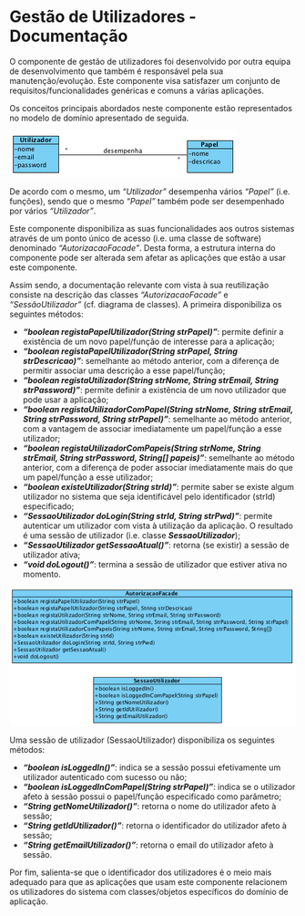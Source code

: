 # Gestão de Utilizadores - Documentação
O componente de gestão de utilizadores foi desenvolvido por outra equipa de desenvolvimento que também é responsável pela sua manutenção/evolução. Este componente visa satisfazer um conjunto de requisitos/funcionalidades genéricas e comuns a várias aplicações.

Os conceitos principais abordados neste componente estão representados no modelo de domínio apresentado de seguida. 

![Modelo Dominio](MD_GestaoUtilizadores.png) 

De acordo com o mesmo, um _“Utilizador”_ desempenha vários _“Papel”_ (i.e. funções), sendo que o mesmo _“Papel”_ também pode ser desempenhado por vários _“Utilizador”_.

Este componente disponibiliza as suas funcionalidades aos outros sistemas através de um ponto único de acesso (i.e. uma classe de software) denominado _“AutorizacaoFacade”_. Desta forma, a estrutura interna do componente pode ser alterada sem afetar as aplicações que estão a usar este componente.

Assim sendo, a documentação relevante com vista à sua reutilização consiste na descrição das classes _“AutorizacaoFacade”_ e _“SessãoUtilizador”_ (cf. diagrama de classes). A primeira disponibiliza os seguintes métodos:

* **_“boolean registaPapelUtilizador(String strPapel)”_**: permite definir a existência de um novo papel/função de interesse para a aplicação;
* **_“boolean registaPapelUtilizador(String strPapel, String strDescricao)”_**: semelhante ao método anterior, com a diferença de permitir associar uma descrição a esse papel/função;
* **_“boolean registaUtilizador(String strNome, String strEmail, String strPassword)”_**: permite definir a existência de um novo utilizador que pode usar a aplicação;
* **_“boolean registaUtilizadorComPapel(String strNome, String strEmail, String strPassword, String strPapel)”_**: semelhante ao método anterior, com a vantagem de associar imediatamente um papel/função a esse utilizador; 
* **_“boolean registaUtilizadorComPapeis(String strNome, String strEmail, String strPassword, String[] papeis)”_**: semelhante ao método anterior, com a diferença de poder associar imediatamente mais do que um papel/função a esse utilizador;
* **_“boolean existeUtilizador(String strId)”_**: permite saber se existe algum utilizador no sistema que seja identificável pelo identificador (strId) especificado;
* **_“SessaoUtilizador doLogin(String strId, String strPwd)”_**: permite autenticar um utilizador com vista à utilização da aplicação. O resultado é uma sessão de utilizador (i.e. classe **_SessaoUtilizador_**);
* **_“SessaoUtilizador getSessaoAtual()”_**: retorna (se existir) a sessão de utilizador ativa;
* **_“void doLogout()”_**: termina a sessão de utilizador que estiver ativa no momento.

![Diagrama Classes](CD_GestaoUtilizadores.png) 

Uma sessão de utilizador (SessaoUtilizador) disponibiliza os seguintes métodos:

* **_“boolean isLoggedIn()”_**: indica se a sessão possui efetivamente um utilizador autenticado com sucesso ou não; 
* **_“boolean isLoggedInComPapel(String strPapel)”_**: indica se o utilizador afeto à sessão possui o papel/função especificado como parâmetro;
* **_“String getNomeUtilizador()”_**: retorna o nome do utilizador afeto à sessão;
* **_“String getIdUtilizador()”_**: retorna o identificador do utilizador afeto à sessão; 
* **_“String getEmailUtilizador()”_**: retorna o email do utilizador afeto à sessão.

Por fim, salienta-se que o identificador dos utilizadores é o meio mais adequado para que as aplicações que usam este componente relacionem os utilizadores do sistema com classes/objetos específicos do domínio de aplicação.




